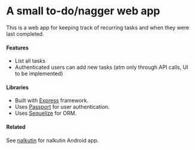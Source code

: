 # A small to-do/nagger web app

This is a web app for keeping track of recurring tasks and when they were last completed.

#### Features

* List all tasks
* Authenticated users can add new tasks (atm only through API calls, UI to be implemented)

#### Libraries
* Built with [Express](https://expressjs.com/) framework.
* Uses [Passport](http://www.passportjs.org) for user authentication.
* Uses [Sequelize](http://docs.sequelizejs.com) for ORM.

#### Related

See [nalkutin](https://github.com/ninjyni/nalkutin) for nalkutin Android app.
